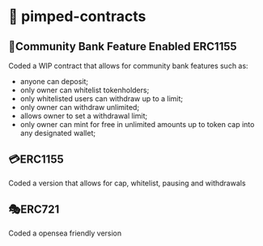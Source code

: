 # 📘 pimped-contracts

## 🏦Community Bank Feature Enabled ERC1155
Coded a WIP contract that allows for community bank features such as:

* anyone can deposit;
* only owner can whitelist tokenholders;
* only whitelisted users can withdraw up to a limit;
* only owner can withdraw unlimited;
* allows owner to set a withdrawal limit;
* only owner can mint for free in unlimited amounts up to token cap into any designated wallet;

## 💳ERC1155
Coded a version that allows for cap, whitelist, pausing and withdrawals

## 🎭ERC721
Coded a opensea friendly version
